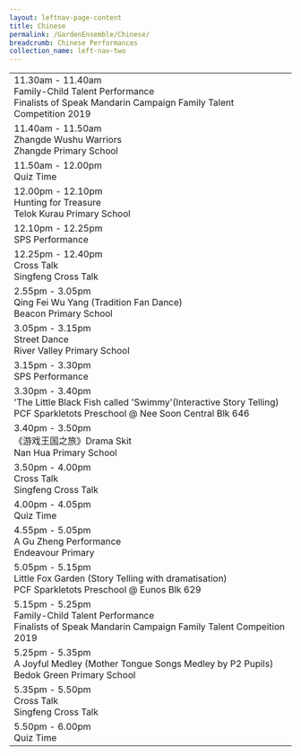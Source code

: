 ```yaml
---
layout: leftnav-page-content
title: Chinese
permalink: /GardenEnsemble/Chinese/
breadcrumb: Chinese Performances
collection_name: left-nav-two
---
```


<table class="table-h">
  <tr>
    <td COLSPAN="2">
    11.30am - 11.40am
      <br>Family-Child Talent Performance
      <br>Finalists of Speak Mandarin Campaign Family Talent Competition 2019
    </td>
  </tr>
  <tr>
    <td COLSPAN="2">
    11.40am - 11.50am
    <br>Zhangde Wushu Warriors
    <br>Zhangde Primary School
    </td>
  </tr>
  <tr>
    <td COLSPAN="2">
    11.50am - 12.00pm
    <br>Quiz Time
    </td>
  </tr>
  <tr>
    <td COLSPAN="2">
    12.00pm - 12.10pm
    <br>Hunting for Treasure
    <br>Telok Kurau Primary School
    </td>
  </tr>
  <tr>
    <td COLSPAN="2">
    12.10pm - 12.25pm
    <br>SPS Performance
    </td>
  </tr>
  <tr>
    <td COLSPAN="2">
    12.25pm - 12.40pm
    <br>Cross Talk 
    <br>Singfeng Cross Talk
    </td>
  </tr>
  <tr>
    <td COLSPAN="2">
    2.55pm - 3.05pm
    <br>Qing Fei Wu Yang (Tradition Fan Dance)
    <br>Beacon Primary School
    </td>
  </tr>
  <tr>
    <td COLSPAN="2">
    3.05pm - 3.15pm
    <br>Street Dance 
    <br>River Valley Primary School
    </td>
  </tr>
  <tr>
    <td COLSPAN="2">
    3.15pm - 3.30pm
    <br>SPS Performance
    </td>
  </tr>
  <tr>
    <td COLSPAN="2">
    3.30pm - 3.40pm
    <br>'The Little Black Fish called 'Swimmy'(Interactive Story Telling)
    <br>PCF Sparkletots Preschool @ Nee Soon Central Blk 646
    </td>
  </tr>
  <tr>
    <td COLSPAN="2">
    3.40pm - 3.50pm
    <br>《游戏王国之旅》Drama Skit
    <br>Nan Hua Primary School
    </td>
  </tr>
  <tr>
    <td COLSPAN="2">
    3.50pm - 4.00pm
    <br>Cross Talk 
    <br>Singfeng Cross Talk
    </td>
  </tr>
   <tr>
    <td COLSPAN="2">
    4.00pm - 4.05pm
    <br>Quiz Time
    </td>
  </tr>
   <tr>
    <td COLSPAN="2">
    4.55pm - 5.05pm
    <br>A Gu Zheng Performance
    <br>Endeavour Primary
    </td>
  </tr>
   <tr>
    <td COLSPAN="2">
    5.05pm - 5.15pm
    <br>Little Fox Garden (Story Telling with dramatisation)
    <br>PCF Sparkletots Preschool @ Eunos Blk 629
    </td>
  </tr>
  <tr>
    <td COLSPAN="2">
    5.15pm - 5.25pm
    <br>Family-Child Talent Performance
    <br>Finalists of Speak Mandarin Campaign Family Talent Compeition 2019 
    </td>
  </tr>
  <tr>
    <td COLSPAN="2">
    5.25pm - 5.35pm
    <br>A Joyful Medley (Mother Tongue Songs Medley by P2 Pupils)
    <br>Bedok Green Primary School
    </td>
  </tr>
  <tr>
    <td COLSPAN="2">
    5.35pm - 5.50pm
    <br>Cross Talk 
    <br>Singfeng Cross Talk
    </td>
  </tr>
  <tr>
    <td COLSPAN="2">
    5.50pm - 6.00pm
    <br>Quiz Time
    </td>
  </tr>
</table>
